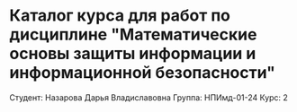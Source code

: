 # Каталог курса для работ по дисциплине "Математические основы защиты информации и информационной безопасности"
Студент: Назарова Дарья Владиславовна Группа: НПИмд-01-24 Курс: 2
